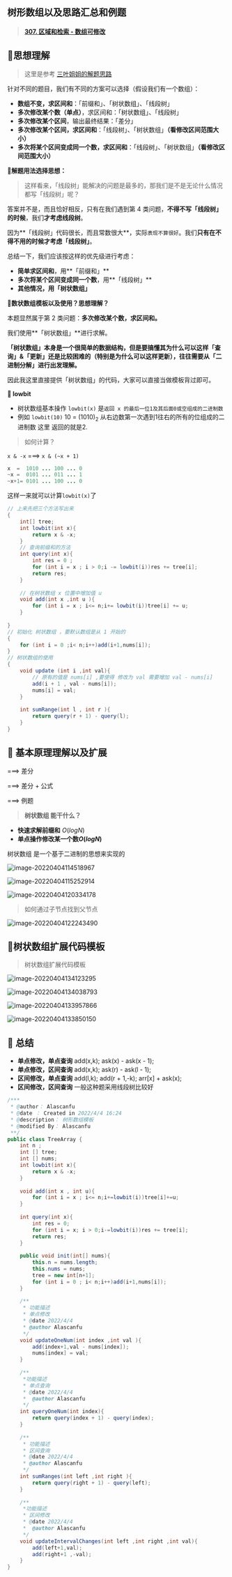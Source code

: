 ## 树形数组以及思路汇总和例题

> #### [307. 区域和检索 - 数组可修改](https://leetcode-cn.com/problems/range-sum-query-mutable/)

## **📝思想理解**

> 这里是参考 [三叶姐姐的解题思路](https://leetcode-cn.com/problems/range-sum-query-mutable/solution/guan-yu-ge-lei-qu-jian-he-wen-ti-ru-he-x-41hv/)

针对不同的题目，我们有不同的方案可以选择（假设我们有一个数组）：

- **数组不变，求区间和**：「前缀和」、「树状数组」、「线段树」
- **多次修改某个数（单点）**，求区间和：「树状数组」、「线段树」
- **多次修改某个区间**，输出最终结果：「差分」
- **多次修改某个区间，求区间和**：「线段树」、「树状数组」**（看修改区间范围大小）**
- **多次将某个区间变成同一个数，求区间和**：「线段树」、「树状数组」**（看修改区间范围大小）**

:bookmark_tabs:**解题用法选择思想：**

> 这样看来，「线段树」能解决的问题是最多的，那我们是不是无论什么情况都写「线段树」呢？

答案并不是，而且恰好相反，只有在我们遇到第 4 类问题，**不得不写「线段树」的时候**，我们**才考虑线段树**。

因为**「线段树」代码很长，而且常数很大**，实际`表现不算很好`。我们**只有在不得不用的时候才考虑「线段树」**。

总结一下，我们应该按这样的优先级进行考虑：

- **简单求区间和**，用**「前缀和」**
- **多次将某个区间变成同一个数**，用**「线段树」**
- **其他情况，用「树状数组」**

:bookmark_tabs:**数状数组模板以及使用？思想理解？**

本题显然属于第 2 类问题：**多次修改某个数，求区间和。**

我们使用**「树状数组」**进行求解。

**「树状数组」本身是一个很简单的数据结构，但是要搞懂其为什么可以这样「查询」&「更新」还是比较困难的（特别是为什么可以这样更新），往往需要从「二进制分解」进行出发理解。**

因此我这里直接提供「树状数组」的代码，大家可以直接当做模板背过即可。

**:book: lowbit**

- 树状数组基本操作 `lowbit(x)` 是`返回 x 的最后一位1及其后面0或空组成的二进制数`
- 例如 `lowbit(10)`  10 = $(1010)_2$ 从右边数第一次遇到1往右的所有的位组成的二进制数 这里 返回的就是2.

> 如何计算？

`x & -x`   ===>   `x & (~x + 1)`

```java
x  =  1010 ... 100 ... 0
~x =  0101 ... 011 ... 1
~x+1= 0101 ... 100 ... 0
```

这样一来就可以计算`lowbit(x)`了

```java
// 上来先把三个方法写出来
{
    int[] tree;
    int lowbit(int x){
        return x & -x;
    }
    // 查询前缀和的方法
    int query(int x){
        int res = 0 ;
        for (int i = x ; i > 0;i -= lowbit(i))res += tree[i];
        return res;
    }
    
    // 在树状数组 x 位置中增加值 u
    void add(int x ,int u ){
        for (int i = x ; i<= n;i+= lowbit(i))tree[i] += u;
    }
    
}
// 初始化 树状数组 ，要默认数组是从 1 开始的
{
    for (int i = 0 ;i< n;i++)add(i+1,nums[i]);
}
// 树状数组的使用 
{
    void update (int i ,int val){
        // 原有的值是 nums[i] ,要使得 修改为 val 需要增加 val - nums[i]
        add(i + 1 , val - nums[i]);
        nums[i] = val;
    }
    
    int sumRange(int l , int r ){
        return query(r + 1) - query(l);
    }
}
```

## :bookmark_tabs: **基本原理理解以及扩展**

===> 差分

===> 差分 + 公式

===> 例题

> **树状数组 能干什么？**

- **快速求解前缀和** $O(logN)$
- **单点操作修改某一个数$O(logN)$**

树状数组 是一个基于二进制的思想来实现的

![image-20220404114518967](../img/1.png)

![image-20220404115252914](../img/2.png)

![image-20220404120334178](../img/3.png)

> 如何通过子节点找到父节点

![image-20220404122243490](../img/4.png)

## :bookmark_tabs:树状数组扩展代码模板

> 树状数组扩展代码模板

![image-20220404134123295](../img/9.png)

![image-20220404134038793](../img/8.png)

![image-20220404133957866](../img/7.png)

![image-20220404133850150](../img/6.png)

## :bookmark_tabs: 总结

- **单点修改，单点查询** add(x,k); ask(x) - ask(x - 1);
- **单点修改，区间查询** add(x,k); ask(r) - ask(l - 1);
- **区间修改，单点查询** add(l,k); add(r + 1,-k); arr[x] + ask(x);
- **区间修改，区间查询** 一般这种题采用线段树比较好

```java
/***
 * @author： Alascanfu
 * @date ： Created in 2022/4/4 16:24
 * @description： 树形数组模板
 * @modified By： Alascanfu
 **/
public class TreeArray {
    int n ;
    int [] tree;
    int [] nums;
    int lowbit(int x){
        return x & -x;
    }
    
    void add(int x , int u){
        for (int i = x ; i<= n;i+=lowbit(i))tree[i]+=u;
    }
    
    int query(int x){
        int res = 0;
        for (int i = x; i > 0;i-=lowbit(i))res += tree[i];
        return res;
    }
    
    public void init(int[] nums){
        this.n = nums.length;
        this.nums = nums;
        tree = new int[n+1];
        for (int i = 0 ; i< n;i++)add(i+1,nums[i]);
    }
    
    /**
     * 功能描述
     * 单点修改
     * @date 2022/4/4
     * @author Alascanfu
     */
    void updateOneNum(int index ,int val ){
        add(index+1,val - nums[index]);
        nums[index] = val;
    }
    
    /**
     *功能描述
     * 单点查询
     * @date 2022/4/4
     *  @author Alascanfu
     */
    int queryOneNum(int index){
        return query(index + 1) - query(index);
    }
    
    /**
     * 功能描述
     * 区间查询
     * @date 2022/4/4
     * @author Alascanfu
     */
    int sumRanges(int left ,int right ){
        return query(right + 1) - query(left);
    }
    
    /**
     *功能描述
     * 区间修改
     * @date 2022/4/4
     *  @author Alascanfu
     */
    void updateIntervalChanges(int left ,int right ,int val){
        add(left+1,val);
        add(right+1 ,-val);
    }
}
```

